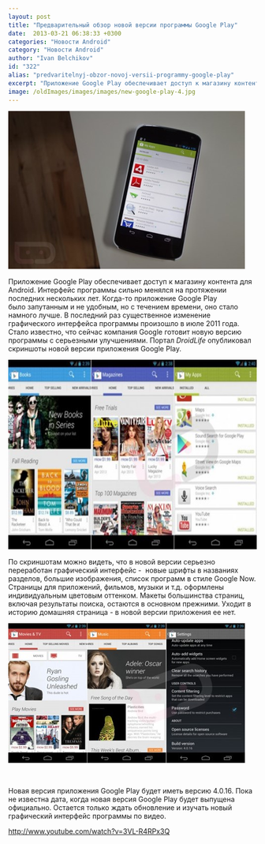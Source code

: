 ```yaml
---
layout: post
title: "Предварительный обзор новой версии программы Google Play"
date:  2013-03-21 06:38:33 +0300
categories: "Новости Android"
category: "Новости Android"
author: "Ivan Belchikov"
id: "322"
alias: "predvaritelnyj-obzor-novoj-versii-programmy-google-play"
excerpt: "Приложение Google Play обеспечивает доступ к магазину контента для Android. Интерфейс программы сильно менялся на протяжении последних нескольких лет. Когда-то приложение Google Play было запутанным и не удобным, но с течением времени, оно стало намного лучше. В последний раз существенное изменение графического интерфейса программы произошло в июле 2011 года. Стало известно, что сейчас компания Google готовит новую версию программы с серьезными улучшениями."
image: /oldImages/images/images/new-google-play-4.jpg
---
```

<img src="/oldImages/images/images/new-google-play-4.jpg" alt="Новый Google Play" >

Приложение Google Play обеспечивает доступ к магазину контента для Android. Интерфейс программы сильно менялся на протяжении последних нескольких лет. Когда-то приложение Google Play было запутанным и не удобным, но с течением времени, оно стало намного лучше. В последний раз существенное изменение графического интерфейса программы произошло в июле 2011 года. Стало известно, что сейчас компания Google готовит новую версию программы с серьезными улучшениями.
Портал <em>DroidLife</em> опубликовал скриншоты новой версии приложения Google Play.

<img src="/oldImages/images/images/new-google-play-4-1.jpg" alt="New Google Play" width="650" height="384" >

По скриншотам можно видеть, что в новой версии серьезно переработан графический интерфейс -  новые шрифты в названиях разделов, большие изображения, список программ в стиле Google Now. Страницы для приложений, фильмов, музыки и т.д. оформлены индивидуальным цветовым оттенком. Макеты большинства страниц, включая результаты поиска, остаются в основном прежними. Уходит в историю домашняя страница - в новой версии приложения ее нет.

<img src="/oldImages/images/images/new-google-play-4-2.jpg" alt="Новый Google Play" >

 

Новая версия приложения Google Play будет иметь версию 4.0.16. Пока не известна дата, когда новая версия Google Play будет выпущена официально. Остается только ждать обновление и изучать новый графический интерфейс программы по видео.

http://www.youtube.com/watch?v=3VL-R4RPx3Q

 
